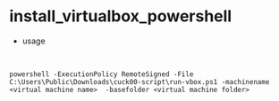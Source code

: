 # install_virtualbox_powershell

- usage
<br>

`
powershell -ExecutionPolicy RemoteSigned -File C:\Users\Public\Downloads\cuck00-script\run-vbox.ps1 -machinename <virtual machine name>  -basefolder <virtual machine folder>
`

